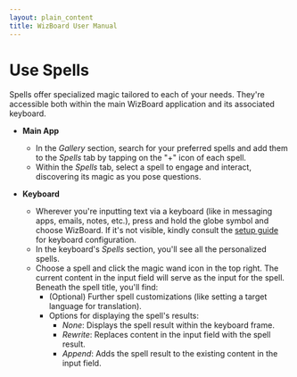 ```yaml
---
layout: plain_content
title: WizBoard User Manual
---
```

# Use Spells

Spells offer specialized magic tailored to each of your needs. They're accessible both within the main WizBoard application and its associated keyboard.

* **Main App**
    * In the *Gallery* section, search for your preferred spells and add them to the *Spells* tab by tapping on the "+" icon of each spell.
    * Within the *Spells* tab, select a spell to engage and interact, discovering its magic as you pose questions.

* **Keyboard**
    * Wherever you're inputting text via a keyboard (like in messaging apps, emails, notes, etc.), press and hold the globe symbol and choose WizBoard. If it's not visible, kindly consult the [setup guide](setup_keyboard) for keyboard configuration.
    * In the keyboard's *Spells* section, you'll see all the personalized spells.
    * Choose a spell and click the magic wand icon in the top right. The current content in the input field will serve as the input for the spell. Beneath the spell title, you'll find:
        * (Optional) Further spell customizations (like setting a target language for translation).
        * Options for displaying the spell's results:
            * *None*: Displays the spell result within the keyboard frame.
            * *Rewrite*: Replaces content in the input field with the spell result.
            * *Append*: Adds the spell result to the existing content in the input field.
